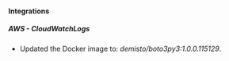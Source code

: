 
#### Integrations

##### AWS - CloudWatchLogs


- Updated the Docker image to: *demisto/boto3py3:1.0.0.115129*.
